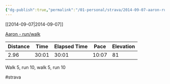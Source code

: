 ```yaml
---
{"dg-publish":true,"permalink":"/01-personal/strava/2014-09-07-aaron-run-walk/"}
---
```



[[2014-09-07\|2014-09-07]]

[Aaron - run/walk](https://www.strava.com/activities/191503098)

| Distance | Time  | Elapsed Time | Pace  | Elevation |
| -------- | ----- | ------------ | ----- | --------- |
| 2.96     | 30:01 | 30:01        | 10:07 | 81        |


Walk 5, run 10, walk 5, run 10

#strava
